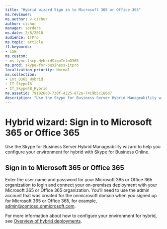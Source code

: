 ```yaml
---
title: "Hybrid wizard Sign in to Microsoft 365 or Office 365"
ms.reviewer: 
ms.author: v-cichur
author: cichur
manager: serdars
ms.date: 2/8/2018
audience: ITPro
ms.topic: article
f1.keywords:
- CSH
ms.custom:
- ms.lync.lscp.HybridSignIntoO365
ms.prod: skype-for-business-itpro
localization_priority: Normal
ms.collection:
- Ent_O365_Hybrid
- IT_Skype16
- IT_Skype4B_Hybrid
ms.assetid: 791026d0-730f-4225-872e-74c9b5c166d7
description: "Use the Skype for Business Server Hybrid Manageability wizard to help you configure your environment for hybrid with Skype for Business Online."
---
```


# Hybrid wizard: Sign in to Microsoft 365 or Office 365

Use the Skype for Business Server Hybrid Manageability wizard to help you configure your environment for hybrid with Skype for Business Online.

## Sign in to Microsoft 365 or Office 365

Enter the user name and password for your Microsoft 365 or Office 365 organization to login and connect your on-premises deployment with your Microsoft 365 or Office 365 organization. You'll need to use the admin account that was created for the onmicrosoft domain when you signed up for Microsoft 365 or Office 365, for example, admin@contoso.onmicrosoft.com.

For more information about how to configure your environment for hybrid, see [Overview of hybrid deployments](/previous-versions/office/lync-server-2013/lync-server-2013-overview-of-hybrid-deployments).